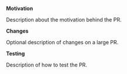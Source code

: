 **Motivation**

Description about the motivation behind the PR.

**Changes**

Optional description of changes on a large PR.

**Testing**

Description of how to test the PR.
